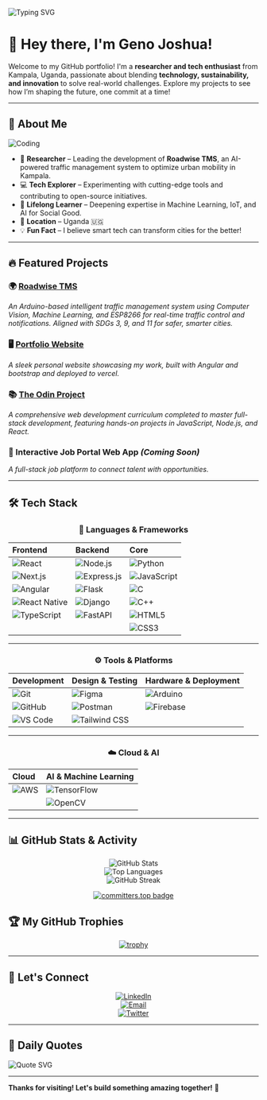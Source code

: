 ![Typing SVG](https://readme-typing-svg.herokuapp.com?color=%2336BCF7&lines=Building...;Building...)

# 👋 Hey there, I'm Geno Joshua!

Welcome to my GitHub portfolio! I'm a **researcher and tech enthusiast** from Kampala, Uganda, passionate about blending **technology, sustainability, and innovation** to solve real-world challenges. Explore my projects to see how I’m shaping the future, one commit at a time!

---

## 🚀 About Me

![Coding](https://media.giphy.com/media/qgQUggAC3Pfv687qPC/giphy.gif)

- 🔬 **Researcher** – Leading the development of **Roadwise TMS**, an AI-powered traffic management system to optimize urban mobility in Kampala.
- 💻 **Tech Explorer** – Experimenting with cutting-edge tools and contributing to open-source initiatives.
- 🌱 **Lifelong Learner** – Deepening expertise in Machine Learning, IoT, and AI for Social Good.
- 📍 **Location** – Uganda 🇺🇬
- 💡 **Fun Fact** – I believe smart tech can transform cities for the better!

---

## 🔥 Featured Projects 

### 🌍 [Roadwise TMS](https://github.com/GenoJ83/Roadwise-TMS)
*An Arduino-based intelligent traffic management system using Computer Vision, Machine Learning, and ESP8266 for real-time traffic control and notifications. Aligned with SDGs 3, 9, and 11 for safer, smarter cities.*

### 🖥️ [Portfolio Website](https://genoj83.vercel.app/)
*A sleek personal website showcasing my work, built with Angular and bootstrap and deployed to vercel.*

### 📚 [The Odin Project](https://github.com/GenoJ83/odin-project)
*A comprehensive web development curriculum completed to master full-stack development, featuring hands-on projects in JavaScript, Node.js, and React.*

### 💼 Interactive Job Portal Web App *(Coming Soon)*
*A full-stack job platform to connect talent with opportunities.*

---

## 🛠️ Tech Stack

<div align="center">

### 📱 Languages & Frameworks

| Frontend | Backend | Core |
|:---------|:--------|:-----|
| ![React](https://img.shields.io/badge/React-61DAFB?style=flat-square&logo=react&logoColor=black) | ![Node.js](https://img.shields.io/badge/Node.js-339933?style=flat-square&logo=nodedotjs&logoColor=white) | ![Python](https://img.shields.io/badge/Python-3776AB?style=flat-square&logo=python&logoColor=white) |
| ![Next.js](https://img.shields.io/badge/Next.js-000000?style=flat-square&logo=next.js&logoColor=white) | ![Express.js](https://img.shields.io/badge/Express.js-000000?style=flat-square&logo=express&logoColor=white) | ![JavaScript](https://img.shields.io/badge/JavaScript-F7DF1E?style=flat-square&logo=javascript&logoColor=black) |
| ![Angular](https://img.shields.io/badge/Angular-DD0031?style=flat-square&logo=angular&logoColor=white) | ![Flask](https://img.shields.io/badge/Flask-000000?style=flat-square&logo=flask&logoColor=white) | ![C](https://img.shields.io/badge/C-A8B9CC?style=flat-square&logo=c&logoColor=black) |
| ![React Native](https://img.shields.io/badge/React_Native-61DAFB?style=flat-square&logo=react&logoColor=black) | ![Django](https://img.shields.io/badge/Django-092E20?style=flat-square&logo=django&logoColor=white) | ![C++](https://img.shields.io/badge/C++-00599C?style=flat-square&logo=cplusplus&logoColor=white) |
| ![TypeScript](https://img.shields.io/badge/TypeScript-3178C6?style=flat-square&logo=typescript&logoColor=white) | ![FastAPI](https://img.shields.io/badge/FastAPI-009688?style=flat-square&logo=fastapi&logoColor=white) | ![HTML5](https://img.shields.io/badge/HTML5-E34F26?style=flat-square&logo=html5&logoColor=white) |
| | | ![CSS3](https://img.shields.io/badge/CSS3-1572B6?style=flat-square&logo=css3&logoColor=white) |

---

### ⚙️ Tools & Platforms

| Development | Design & Testing | Hardware & Deployment |
|:------------|:-----------------|:----------------------|
| ![Git](https://img.shields.io/badge/Git-F05032?style=flat-square&logo=git&logoColor=white) | ![Figma](https://img.shields.io/badge/Figma-F24E1E?style=flat-square&logo=figma&logoColor=white) | ![Arduino](https://img.shields.io/badge/Arduino-00979D?style=flat-square&logo=arduino&logoColor=white) |
| ![GitHub](https://img.shields.io/badge/GitHub-181717?style=flat-square&logo=github&logoColor=white) | ![Postman](https://img.shields.io/badge/Postman-FF6C37?style=flat-square&logo=postman&logoColor=white) | ![Firebase](https://img.shields.io/badge/Firebase-FFCA28?style=flat-square&logo=firebase&logoColor=black) |
| ![VS Code](https://img.shields.io/badge/VS_Code-007ACC?style=flat-square&logo=visual-studio-code&logoColor=white) | ![Tailwind CSS](https://img.shields.io/badge/Tailwind_CSS-38B2AC?style=flat-square&logo=tailwind-css&logoColor=white) | |

---

### ☁️ Cloud & AI

| Cloud | AI & Machine Learning |
|:------|:---------------------|
| ![AWS](https://img.shields.io/badge/AWS-232F3E?style=flat-square&logo=amazonaws&logoColor=white) | ![TensorFlow](https://img.shields.io/badge/TensorFlow-FF6F00?style=flat-square&logo=tensorflow&logoColor=white) |
| | ![OpenCV](https://img.shields.io/badge/OpenCV-5C3EE8?style=flat-square&logo=opencv&logoColor=white) |

</div>

---

## 📊 GitHub Stats & Activity

<div align="center">

![GitHub Stats](https://github-readme-stats.vercel.app/api?username=GenoJ83&show_icons=true&theme=radical&hide_border=true&include_all_commits=true)  
![Top Languages](https://github-readme-stats.vercel.app/api/top-langs/?username=GenoJ83&layout=compact&theme=radical&hide_border=true)  
![GitHub Streak](https://streak-stats.demolab.com/?user=GenoJ83&theme=radical&hide_border=true&date_format=j%20M%5B%20Y%5D&mode=weekly)

[![committers.top badge](https://user-badge.committers.top/uganda_private/GenoJ83.svg)](https://user-badge.committers.top/uganda_private/GenoJ83)

</div>

## 🏆 My GitHub Trophies

<div align="center">

[![trophy](https://github-profile-trophy.vercel.app/?username=GenoJ83&theme=onedark&column=3&margin-w=15&margin-h=15)](https://github.com/ryo-ma/github-profile-trophy)

</div>

---

## 🤝 Let's Connect

<div align="center">

[![LinkedIn](https://img.shields.io/badge/LinkedIn-0077B5?style=for-the-badge&logo=linkedin&logoColor=white)](https://www.linkedin.com/in/geno-joshua-b5053b273/)  
[![Email](https://img.shields.io/badge/Gmail-D14836?style=for-the-badge&logo=gmail&logoColor=white)](mailto:genojoshua83@gmail.com)  
[![Twitter](https://img.shields.io/badge/Twitter-1DA1F2?style=for-the-badge&logo=twitter&logoColor=white)](https://twitter.com/yourhandle)  

</div>

---

## 🧠 Daily Quotes 

![Quote SVG](https://readme-typing-svg.herokuapp.com?color=%2336BCF7&lines="Code+is+poetry+for+machines";"Innovation+starts+with+a+single+commit";"Build+today,+impact+tomorrow";"Tech+transforms,+passion+drives")

---

**Thanks for visiting! Let's build something amazing together!** 🚀
